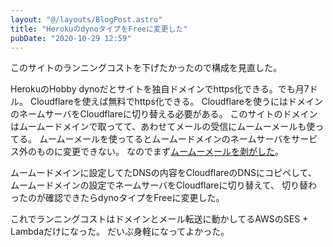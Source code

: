 ```yaml
---
layout: "@/layouts/BlogPost.astro"
title: "HerokuのdynoタイプをFreeに変更した"
pubDate: "2020-10-29 12:59"
---
```


このサイトのランニングコストを下げたかったので構成を見直した。

HerokuのHobby dynoだとサイトを独自ドメインでhttps化できる。でも月7ドル。
Cloudflareを使えば無料でhttps化できる。
Cloudflareを使うにはドメインのネームサーバをCloudflareに切り替える必要がある。
このサイトのドメインはムームードメインで取ってて、あわせてメールの受信にムームーメールも使ってる。
ムームーメールを使ってるとムームードメインのネームサーバをサービス外のものに変更できない。
なのでまず[ムームーメールを剥がした](/posts/d10e1b536aa26f697afaedfc06f7039fe21f4c9b)。

ムームードメインに設定してたDNSの内容をCloudflareのDNSにコピペして、
ムームードメインの設定でネームサーバをCloudflareに切り替えて、
切り替わったのが確認できたらdynoタイプをFreeに変更した。

これでランニングコストはドメインとメール転送に動かしてるAWSのSES + Lambdaだけになった。
だいぶ身軽になってよかった。
